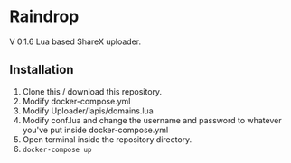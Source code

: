 # Raindrop
V 0.1.6
Lua based ShareX uploader.
## Installation
1. Clone this / download this repository.
2. Modify docker-compose.yml
3. Modify Uploader/lapis/domains.lua
4. Modify conf.lua and change the username and password to whatever you've put inside docker-compose.yml
5. Open terminal inside the repository directory.
6. ```docker-compose up```
